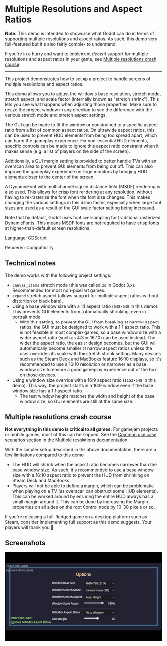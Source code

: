 # Multiple Resolutions and Aspect Ratios

**Note:** This demo is intended to showcase what Godot can do in terms of
supporting multiple resolutions and aspect ratios. As such, this demo very
full-featured but it's also fairly complex to understand.

If you're in a hurry and want to implement *decent* support for multiple
resolutions and aspect ratios in your game, see [Multiple resolutions crash
course](#multiple-resolutions-crash-course).

___

This project demonstrates how to set up a project to handle screens of multiple
resolutions and aspect ratios.

This demo allows you to adjust the window's base resolution, stretch mode,
stretch aspect, and scale factor (internally known as "stretch shrink"). This
lets you see what happens when adjusting those properties. Make sure to resize
the project window in any direction to see the difference with the various
stretch mode and stretch aspect settings.

The GUI can be made to fit the window or constrained to a specific aspect ratio
from a list of common aspect ratios. On ultrawide aspect ratios, this can be
used to prevent HUD elements from being too spread apart, which can harm the
gameplay experience. For non-essential HUD elements, specific controls can be
made to ignore this aspect ratio constraint when it makes sense (e.g. a list of
players on the side of the screen).

Additionally, a GUI margin setting is provided to better handle TVs with an
overscan area to prevent GUI elements from being cut off. This can also improve
the gameplay experience on large monitors by bringing HUD elements closer to the
center of the screen.

A DynamicFont with multichannel signed distance field (MSDF) rendering is also used.
This allows for crisp font rendering at any resolution, without having to re-rasterize
the font when the font size changes. This makes changing the various settings in this
demo faster, especially when large font sizes are used as a result of the GUI scale factor
setting being increased.

Note that by default, Godot uses font oversampling for traditional rasterized
DynamicFonts. This means MSDF fonts are *not* required to have crisp fonts at
higher-than-default screen resolutions.

Language: GDScript

Renderer: Compatibility

## Technical notes

The demo works with the following project settings:

- `canvas_items` stretch mode (this was called `2d` in Godot 3.x).
  Recommended for most non-pixel art games.
- `expand` stretch aspect (allows support for multiple aspect ratios without
  distortion or black bars).
- Using a base window size with a 1:1 aspect ratio (`648×648` in this demo).
  This prevents GUI elements from automatically shrinking, even in portrait
  mode.
  - With this setting, to prevent the GUI from breaking at narrow aspect ratios,
    the GUI must be designed to work with a 1:1 aspect ratio. This is not
    feasible in most complex games, so a base window size with a wider aspect
    ratio (such as 4:3 or 16:10) can be used instead. The wider the aspect
    ratio, the easier design becomes, but the GUI will automatically become
    smaller at narrow aspect ratios unless the user overrides its scale with the
    stretch shrink setting. Many devices such as the Steam Deck and MacBooks
    feature 16:10 displays, so it's recommended to use a 16:10 resolution or
    narrower as a base window size to ensure a good gameplay experience out of
    the box on those devices.
- Using a window size override with a 16:9 aspect ratio (`1152×648` in this demo).
  This way, the project starts in a 16:9 window even if the base window size has
  a 1:1 aspect ratio.
  - The test window height matches the width and height of the base window size,
    so GUI elements are still at the same size.

## Multiple resolutions crash course

**Not everything in this demo is critical to all games.** For gamejam projects or mobile games, most of this can be skipped.
See the [Common use case scenarios](https://docs.godotengine.org/en/stable/tutorials/rendering/multiple_resolutions.html#common-use-case-scenarios)
section in the Multiple resolutions documentation.

With the simpler setup described in the above documentation, there are a few
limitations compared to this demo:

- The HUD will shrink when the aspect ratio becomes narrower than the base
  window size. As such, it's recommended to use a base window size with a 16:10
  aspect ratio to prevent the HUD from shrinking on Steam Deck and MacBooks.
- Players will not be able to define a margin, which can be problematic when
  playing on a TV (as overscan can obstruct some HUD elements). This can be
  worked around by ensuring the entire HUD always has a small margin around it.
  This can be done by increasing the Margin properties on all sides on the root
  Control node by 10-30 pixels or so.

If you're releasing a full-fledged game on a desktop platform such as Steam,
consider implementing full support as this demo suggests. Your players will
thank you :slightly_smiling_face:

## Screenshots

![Screenshot](screenshots/multiple_resolutions.png)
